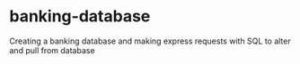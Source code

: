 # banking-database
Creating a banking database and making express requests with SQL to alter and pull from database
